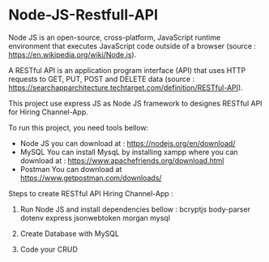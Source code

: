 # Node-JS-Restfull-API

Node JS is an open-source, cross-platform, JavaScript runtime environment that executes JavaScript code outside of a browser (source : https://en.wikipedia.org/wiki/Node.js).

A RESTful API is an application program interface (API) that uses HTTP requests to GET, PUT, POST and DELETE data (source : https://searchapparchitecture.techtarget.com/definition/RESTful-API).

This project use express JS as Node JS framework to designes RESTful API for Hiring Channel-App.

To run this project, you need tools bellow:

- Node JS
  you can download at : https://nodejs.org/en/download/
- MySQL
  You can install MysqL by installing xampp where you can download at : https://www.apachefriends.org/download.html
- Postman
  You can download at https://www.getpostman.com/downloads/
  
  
Steps to create RESTful API Hiring Channel-App :

1. Run Node JS and install dependencies bellow :
        bcryptjs
        body-parser
        dotenv
        express
        jsonwebtoken
        morgan
        mysql

2. Create Database with MySQL

3. Code your CRUD
